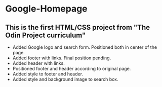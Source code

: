 # Google-Homepage

## This is the first HTML/CSS project from "The Odin Project curriculum"

* Added Google logo and search form. Positioned both in center of the page.
* Added footer with links. Final position pending.
* Added header with links.
* Positioned footer and header according to original page.
* Added style to footer and header.
* Added style and background image to search box.